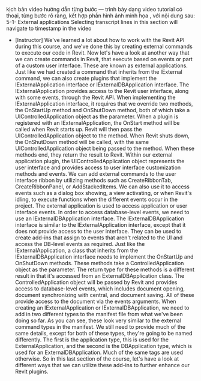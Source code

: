 kịch bản video hướng dẫn từng bước — trình bày dạng video tutorial có thoại, từng bước rõ ràng, kết hợp phần hình ảnh minh họa , với nội dung sau: 
5-1-
External applications
Selecting transcript lines in this section will navigate to timestamp in the video
- [Instructor] We've learned a lot about how to work with the Revit API during this course, and we've done this by creating external commands to execute our code in Revit. Now let's have a look at another way that we can create commands in Revit, that execute based on events or part of a custom user interface. These are known as external applications. Just like we had created a command that inherits from the IExternal command, we can also create plugins that implement the IExternalApplication interface or IExternalDBApplication interface. The IExternalApplication provides access to the Revit user interface, along with some events, through the Revit API. When implementing the IExternalApplication interface, it requires that we override two methods, the OnStartUp method and OnShutDown method, both of which take a UIControlledApplication object as the parameter. When a plugin is registered with an IExternalApplication, the OnStart method will be called when Revit starts up. Revit will then pass the UIControlledApplication object to the method. When Revit shuts down, the OnShutDown method will be called, with the same UIControlledApplication object being passed to the method. When these methods end, they return the result to Revit. Within our external application plugin, the UIControlledApplication object represents the user interface and provides access to user interface customization methods and events. We can add external commands to the user interface ribbon by utilizing methods such as CreateRibbonTab, CreateRibbonPanel, or AddStackedItems. We can also use it to access events such as a dialog box showing, a view activating, or when Revit's idling, to execute functions when the different events occur in the project. The external application is used to access application or user interface events. In order to access database-level events, we need to use an IExternalDBApplication interface. The IExternalDBApplication interface is similar to the IExternalApplication interface, except that it does not provide access to the user interface. They can be used to create add-ins that assign to events that aren't related to the UI and access the DB-level events as required. Just like the IExternalApplication, a class that inherits from the IExternalDBApplication interface needs to implement the OnStartUp and OnShutDown methods. These methods take a ControlledApplication object as the parameter. The return type for these methods is a different result in that it's accessed from an ExternalDBApplication class. The ControlledApplication object will be passed by Revit and provides access to database-level events, which includes document opening, document synchronizing with central, and document saving. All of these provide access to the document via the events arguments. When creating an IExternalApplication or IExternalDBApplication, we need to add in two different types to the manifest file from what we've been doing so far. As you can see, these look very similar to the external command types in the manifest. We still need to provide much of the same details, except for both of these types, they're going to be named differently. The first is the application type, this is used for the ExternalApplication, and the second is the DBApplication type, which is used for an ExternalDBApplication. Much of the same tags are used otherwise. So in this last section of the course, let's have a look at different ways that we can utilize these add-ins to further enhance our Revit plugins.